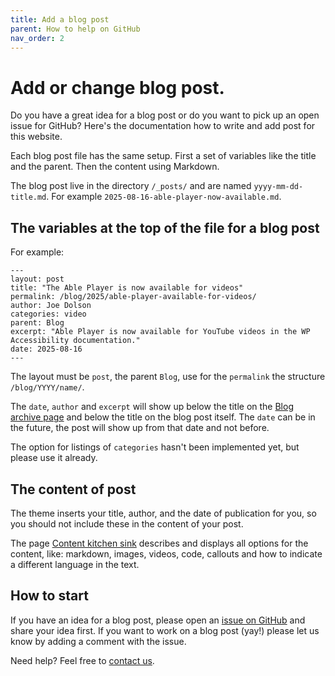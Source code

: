 ```yaml
---
title: Add a blog post
parent: How to help on GitHub
nav_order: 2
---
```


# Add or change blog post.

Do you have a great idea for a blog post or do you want to pick up an open issue for GitHub? Here's the documentation how to write and add post for this website.

Each blog post file has the same setup. First a set of variables like the title and the parent. Then the content using Markdown. 

The blog post live in the directory `/_posts/` and are named `yyyy-mm-dd-title.md`.
For example `2025-08-16-able-player-now-available.md`.

## The variables at the top of the file for a blog post

For example:
```
---
layout: post
title: "The Able Player is now available for videos"
permalink: /blog/2025/able-player-available-for-videos/
author: Joe Dolson
categories: video
parent: Blog
excerpt: "Able Player is now available for YouTube videos in the WP Accessibility documentation."
date: 2025-08-16
---
```

The layout must be `post`, the parent `Blog`,  use for the `permalink` the structure `/blog/YYYY/name/`.

The `date`, `author` and `excerpt` will show up below the title on the [Blog archive page](/blog/) and below the title on the blog post itself.
The `date` can be in the future, the post will show up from that date and not before.

The option for listings of `categories` hasn't been implemented yet, but please use it already.

## The content of post

The theme inserts your title, author, and the date of publication for you, so you should not include these in the content of your post.

The page [Content kitchen sink]({{site.baseurl}}/docs/contribute/github/content-kitchen-sink/) describes and displays all options for the content, like: markdown, images, videos, code, callouts and how to indicate a different language in the text.

## How to start

If you have an idea for a blog post, please open an [issue on GitHub](https://github.com/wpaccessibility/wp-a11y-docs/issues) and share your idea first.
If you want to work on a blog post (yay!) please let us know by adding a comment with the issue.

Need help? Feel free to [contact us]({{site.baseurl}}/docs/contact/).








